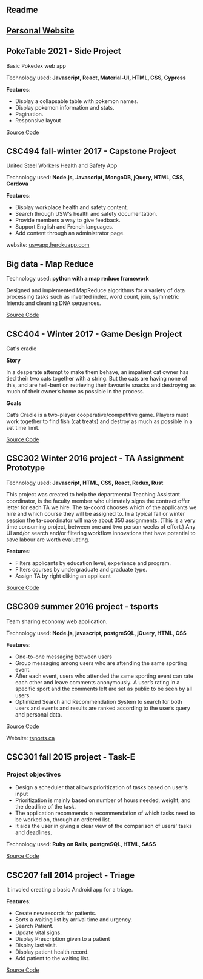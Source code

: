 ## Readme

## [Personal Website](https://hiei23.github.io/sihua.caoliu.github.io/)

## PokeTable 2021 - Side Project

Basic Pokedex web app

Technology used: **Javascript, React, Material-UI, HTML, CSS, Cypress**

**Features**:

- Display a collapsable table with pokemon names.
- Display pokemon information and stats.
- Pagination.
- Responsive layout

[Source Code](https://github.com/hiei23/pokedex)

## CSC494 fall-winter 2017 - Capstone Project

United Steel Workers Health and Safety App

Technology used: **Node.js, Javascript, MongoDB, jQuery, HTML, CSS, Cordova**

**Features**:

- Display workplace health and safety content.
- Search through USW’s health and safety documentation.
- Provide members a way to give feedback.
- Support English and French languages.
- Add content through an administrator page.

website: [uswapp.herokuapp.com](https://uswapp.herokuapp.com/)

## Big data - Map Reduce

Technology used: **python with a map reduce framework**

Designed and implemented MapReduce algorithms for a variety of data processing tasks such as inverted index, word count, join, symmetric friends and cleaning DNA sequences.

[Source Code](https://github.com/hiei23/csc443a2)

## CSC404 - Winter 2017 - Game Design Project

Cat's cradle

**Story**

In a desperate attempt to make them behave, an impatient cat owner has tied their two cats together with a string. But the cats are having none of this, and are hell-bent on retrieving their favourite snacks and destroying as much of their owner’s home as possible in the process.

**Goals**

Cat’s Cradle is a two-player cooperative/competitive game. Players must work together to find fish (cat treats) and destroy as much as possible in a set time limit.

[Source Code](https://github.com/hiei23/csc404-prototype)

## CSC302 Winter 2016 project - TA Assignment Prototype

Technology used: **Javascript, HTML, CSS, React, Redux, Rust**

This project was created to help the departmental Teaching Assistant coordinator, is the faculty member who ultimately signs the contract offer letter for each TA we hire.
The ta-coord chooses which of the applicants we hire and which course they will be assigned to.
In a typical fall or winter session the ta-coordinator will make about 350 assignments. (This is a very time consuming project, between one and two person weeks of effort.)
Any UI and/or search and/or filtering workflow innovations that have potential to save labour are worth evaluating.

**Features**:

- Filters applicants by education level, experience and program.
- Filters courses by undergraduate and graduate type.
- Assign TA by right cliking an applicant

[Source Code](https://github.com/hiei23/taAssignment)

## CSC309 summer 2016 project - tsports

Team sharing economy web application.

Technology used: **Node.js, javascript, postgreSQL, jQuery, HTML, CSS**

**Features**:

- One-to-one messaging between users
- Group messaging among users who are attending the same sporting event.
- After each event, users who attended the same sporting event can rate each other and leave
  comments anonymously. A user’s rating in a specific sport and the comments left are set as
  public to be seen by all users.
- Optimized Search and Recommendation System to search for both users and events and
  results are ranked according to the user’s query and personal data.

[Source Code](https://github.com/hiei23/csc309a4)

Website: [tsports.ca](https://tsports.herokuapp.com//)

## CSC301 fall 2015 project - Task-E

### Project objectives

- Design a scheduler that allows prioritization of tasks based on user's input
- Prioritization is mainly based on number of hours needed, weight, and the deadline of the task.
- The application recommends a recommendation of which tasks need to be worked on, through an ordered list.
- It aids the user in giving a clear view of the comparison of users' tasks and deadlines.

Technology used: **Ruby on Rails, postgreSQL, HTML, SASS**

[Source Code](https://github.com/hiei23/task-e)

## CSC207 fall 2014 project - Triage

It involed creating a basic Android app for a triage.

**Features**:

- Create new records for patients.
- Sorts a waiting list by arrival time and urgency.
- Search Patient.
- Update vital signs.
- Display Prescription given to a patient
- Display last visit.
- Display patient health record.
- Add patient to the waiting list.

[Source Code](https://github.com/hiei23/triage)
